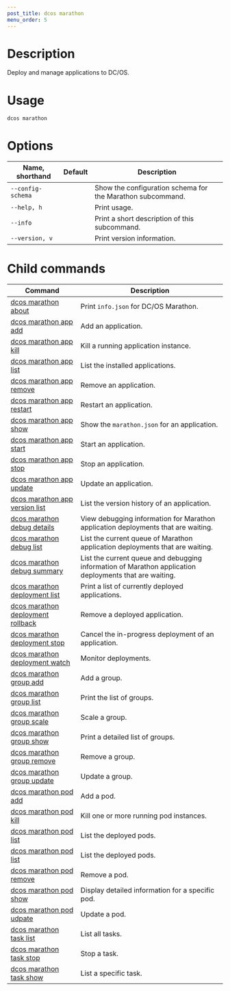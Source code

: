 ```yaml
---
post_title: dcos marathon
menu_order: 5
---
```


# Description
Deploy and manage applications to DC/OS.

# Usage

```bash
dcos marathon
```

# Options

| Name, shorthand | Default | Description |
|---------|-------------|-------------|
| `--config-schema`   |             |  Show the configuration schema for the Marathon subcommand. |
| `--help, h`   |             |  Print usage. |
| `--info`   |             |  Print a short description of this subcommand. |
| `--version, v`   |             | Print version information. |

# Child commands

| Command | Description |
|---------|-------------|
| [dcos marathon about](/docs/1.10/cli/command-reference/dcos-marathon/dcos-marathon-about/)   | Print `info.json` for DC/OS Marathon. | 
| [dcos marathon app add](/docs/1.10/cli/command-reference/dcos-marathon/dcos-marathon-app-add/)   |  Add an application. | 
| [dcos marathon app kill](/docs/1.10/cli/command-reference/dcos-marathon/dcos-marathon-app-kill/)   | Kill a running application instance.  | 
| [dcos marathon app list](/docs/1.10/cli/command-reference/dcos-marathon/dcos-marathon-app-list/)   | List the installed applications.  | 
| [dcos marathon app remove](/docs/1.10/cli/command-reference/dcos-marathon/dcos-marathon-app-remove/)   |  Remove an application. | 
| [dcos marathon app restart](/docs/1.10/cli/command-reference/dcos-marathon/dcos-marathon-app-restart/)   | Restart an application.  | 
| [dcos marathon app show](/docs/1.10/cli/command-reference/dcos-marathon/dcos-marathon-app-show/)   | Show the `marathon.json` for an  application.  | 
| [dcos marathon app start](/docs/1.10/cli/command-reference/dcos-marathon/dcos-marathon-app-start/)   | Start an application.  | 
| [dcos marathon app stop](/docs/1.10/cli/command-reference/dcos-marathon/dcos-marathon-app-stop/)   | Stop an application.  | 
| [dcos marathon app update](/docs/1.10/cli/command-reference/dcos-marathon/dcos-marathon-app-update/)   | Update an application.  | 
| [dcos marathon app version list](/docs/1.10/cli/command-reference/dcos-marathon/dcos-marathon-app-version-list/)   | List the version history of an application.  | 
| [dcos marathon debug details](/docs/1.10/cli/command-reference/dcos-marathon/dcos-marathon-debug-details/) | View debugging information for Marathon application deployments that are waiting.  | 
| [dcos marathon debug list](/docs/1.10/cli/command-reference/dcos-marathon/dcos-marathon-debug-list/)   | List the current queue of Marathon application deployments that are waiting.  | 
| [dcos marathon debug summary](/docs/1.10/cli/command-reference/dcos-marathon/dcos-marathon-debug-summary/)   | List the current queue and debugging information of Marathon application deployments that are waiting.  | 
| [dcos marathon deployment list](/docs/1.10/cli/command-reference/dcos-marathon/dcos-marathon-deployment-list/) | Print a list of currently deployed applications. | 
| [dcos marathon deployment rollback](/docs/1.10/cli/command-reference/dcos-marathon/dcos-marathon-deployment-rollback/) | Remove a deployed application. | 
| [dcos marathon deployment stop](/docs/1.10/cli/command-reference/dcos-marathon/dcos-marathon-deployment-stop/) | Cancel the in-progress deployment of an application. | 
| [dcos marathon deployment watch](/docs/1.10/cli/command-reference/dcos-marathon/dcos-marathon-deployment-stop/) | Monitor deployments. | 
| [dcos marathon group add](/docs/1.10/cli/command-reference/dcos-marathon/dcos-marathon-group-add/) | Add a group. | 
| [dcos marathon group list](/docs/1.10/cli/command-reference/dcos-marathon/dcos-marathon-group-list/) | Print the list of groups. | 
| [dcos marathon group scale](/docs/1.10/cli/command-reference/dcos-marathon/dcos-marathon-group-scale/) | Scale a group. | 
| [dcos marathon group show](/docs/1.10/cli/command-reference/dcos-marathon/dcos-marathon-group-scale/) | Print a detailed list of groups. | 
| [dcos marathon group remove](/docs/1.10/cli/command-reference/dcos-marathon/dcos-marathon-group-remove/) | Remove a group. | 
| [dcos marathon group update](/docs/1.10/cli/command-reference/dcos-marathon/dcos-marathon-group-update/) | Update a group. | 
| [dcos marathon pod add](/docs/1.10/cli/command-reference/dcos-marathon/dcos-marathon-pod-add/) | Add a pod. | 
| [dcos marathon pod kill](/docs/1.10/cli/command-reference/dcos-marathon/dcos-marathon-pod-kill/) | Kill one or more running pod instances. | 
| [dcos marathon pod list](/docs/1.10/cli/command-reference/dcos-marathon/dcos-marathon-pod-list/) | List the deployed pods. | 
| [dcos marathon pod list](/docs/1.10/cli/command-reference/dcos-marathon/dcos-marathon-pod-list/) | List the deployed pods. | 
| [dcos marathon pod remove](/docs/1.10/cli/command-reference/dcos-marathon/dcos-marathon-pod-remove/) | Remove a pod. | 
| [dcos marathon pod show](/docs/1.10/cli/command-reference/dcos-marathon/dcos-marathon-pod-show/) | Display detailed information for a specific pod. | 
| [dcos marathon pod udpate](/docs/1.10/cli/command-reference/dcos-marathon/dcos-marathon-pod-update/) | Update a pod. | 
| [dcos marathon task list](/docs/1.10/cli/command-reference/dcos-marathon/dcos-marathon-task-list/) | List all tasks. | 
| [dcos marathon task stop](/docs/1.10/cli/command-reference/dcos-marathon/dcos-marathon-task-stop/) | Stop a task. | 
| [dcos marathon task show](/docs/1.10/cli/command-reference/dcos-marathon/dcos-marathon-task-show/) | List a specific task. | 

